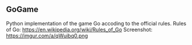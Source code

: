 ## GoGame
Python implementation of the game Go accoding to the official rules.
Rules of Go: https://en.wikipedia.org/wiki/Rules_of_Go
Screenshot: https://imgur.com/a/qWuibq0.png